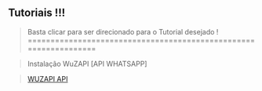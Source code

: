 ## Tutoriais !!!
> Basta clicar para ser direcionado para o Tutorial desejado !
=================================================================

> Instalação WuZAPI [API WHATSAPP]

> [WUZAPI API](https://github.com/meugestor/Tutoriais/blob/667525c3f46f05d6e5a4672190a905701d8973bc/wuzapi.md)
